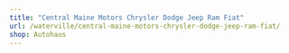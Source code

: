 ```yaml
---
title: "Central Maine Motors Chrysler Dodge Jeep Ram Fiat"
url: /waterville/central-maine-motors-chrysler-dodge-jeep-ram-fiat/
shop: Autohaus
---
```

